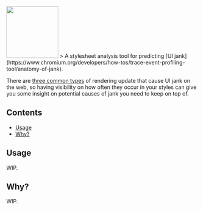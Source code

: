 <img src="https://cdn.rawgit.com/doot0/buff/develop/buff-logo.svg" width="136"/>
> A stylesheet analysis tool for predicting [UI jank](https://www.chromium.org/developers/how-tos/trace-event-profiling-tool/anatomy-of-jank).

There are [three common types](#why) of rendering update that cause UI jank on the web, so having visibility on how often they occur in your styles can give you some insight on potential causes of jank you need to keep on top of.

## Contents
- [Usage](#usage)
- [Why?](#why)

## Usage
WIP.

## Why?
WIP.
